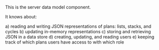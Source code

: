 This is the server data model component.

It knows about:

 a) reading and writing JSON representations of plans: lists, stacks, and cycles
 b) updating in-memory representations
 c) storing and retrieving JSON in a data store
 d) creating, updating, and reading users
 e) keeping track of which plans users have access to with which role


